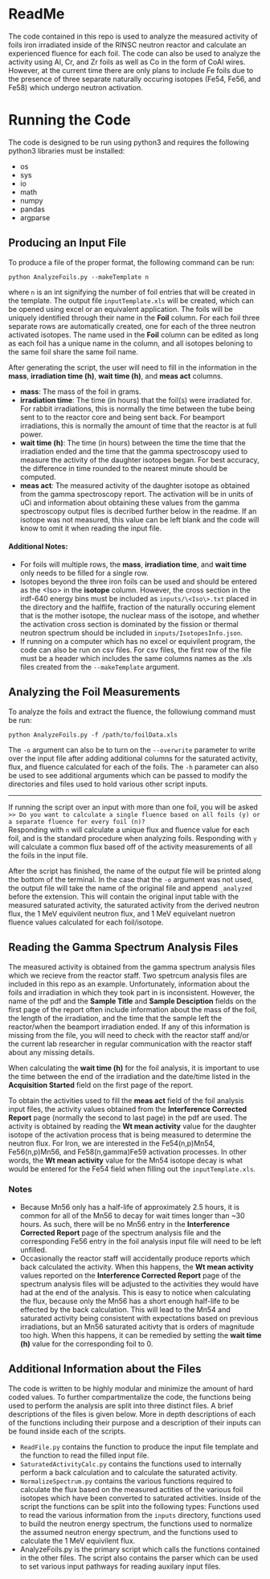 # ReadMe

The code contained in this repo is used to analyze the measured activity of foils iron irradiated inside of the RINSC neutron reactor and calculate an experienced fluence for each foil. The code can also be used to analyze the activity using Al, Cr, and Zr foils as well as Co in the form of CoAl wires. However, at the current time there are only plans to include Fe foils due to the presence of three separate naturally occuring isotopes (Fe54, Fe56, and Fe58) which undergo neutron activation.

# Running the Code 

The code is designed to be run using python3 and requires the following python3 libraries must be installed:<br/>
 - os
 - sys
 - io
 - math
 - numpy
 - pandas
 - argparse

## Producing an Input File

To produce a file of the proper format, the following command can be run:

`python AnalyzeFoils.py --makeTemplate n`

where `n` is an int signifying the number of foil entries that will be created in the template. The output file `inputTemplate.xls` will be created, which can be opened using excel or an equivalent application. The foils will be uniquely identified through their name in the **Foil** column. For each foil three separate rows are automatically created, one for each of the three neutron activated isotopes. The name used in the **Foil** column can be edited as long as each foil has a unique name in the column, and all isotopes beloning to the same foil share the same foil name.

After generating the script, the user will need to fill in the information in the **mass**, **irradiation time (h)**, **wait time (h)**, and **meas act** columns.<br/>
 - **mass**: The mass of the foil in grams.
 - **irradiation time**: The time (in hours) that the foil(s) were irradiated for. For rabbit irradiations, this is normally the time between the tube being sent to to the reactor core and being sent back. For beamport irradiations, this is normally the amount of time that the reactor is at full power.
 - **wait time (h)**: The time (in hours) between the time the time that the irradiation ended and the time that the gamma spectroscopy used to measure the activity of the daughter isotopes began. For best accuracy, the difference in time rounded to the nearest minute should be computed.
 - **meas act**: The measured activity of the daughter isotope as obtained from the gamma spectroscopy report. The activation will be in units of uCi and information about obtaining these values from the gamma spectroscopy output files is decribed further below in the readme. If an isotope was not measured, this value can be left blank and the code will know to omit it when reading the input file.

#### Additional Notes:

 - For foils will multiple rows, the **mass**, **irradiation time**, and **wait time** only needs to be filled for a single row.
 - Isotopes beyond the three iron foils can be used and should be entered as the \<Iso\> in the **isotope** column. However, the cross section in the irdf-640 energy bins must be included as `inputs/\<Iso\>.txt` placed in the directory and the halflife, fraction of the naturally occuring element that is the mother isotope, the nuclear mass of the isotope, and whether the activation cross section is dominated by the fission or thermal neutron spectrum should be included in `inputs/IsotopesInfo.json`.
 - If running on a computer which has no excel or equivilent program, the code can also be run on csv files. For csv files, the first row of the file must be a header which includes the same columns names as the .xls files created from the `--makeTemplate` argument.


## Analyzing the Foil Measurements

To analyze the foils and extract the fluence, the followiung command must be run:

`python AnalyzeFoils.py -f /path/to/foilData.xls`

The `-o` argument can also be to turn on the `--overwrite` parameter to write over the input file after adding additional columns for the saturated activity, flux, and fluence calculated for each of the foils. The `-h` parameter can also be used to see additional arguments which can be passed to modify the directories and files used to hold various other script inputs.

------------------------------------------------------------------------

If running the script over an input with more than one foil, you will be asked<br/>
`>> Do you want to calculate a single fluence based on all foils (y) or a separate fluence for every foil (n)?`<br/>
Responding with `n` will calculate a unique flux and fluence value for each foil, and is the standard procedure when analyzing foils. Responding with `y` will calculate a common flux based off of the activity measurements of all the foils in the input file.

After the script has finished, the name of the output file will be printed along the bottom of the terminal. In the case that the `-o` argument was not used, the output file will take the name of the original file and append `_analyzed` before the extension. This will contain the original input table with the measured saturated activity, the saturated activity from the derived neutron flux, the 1 MeV equivilent neutron flux, and 1 MeV equivelant nuetron fluence values calculated for each foil/isotope.


## Reading the Gamma Spectrum Analysis Files

The measured activity is obtained from the gamma spectrum analysis files which we recieve from the reactor staff. Two spetrcum analysis files are included in this repo as an example. Unfortunately, information about the foils and irradiation in which they took part in is inconsistent. However, the name of the pdf and the **Sample Title** and **Sample Desciption** fields on the first page of the report often include information about the mass of the foil, the length of the irradiation, and the time that the sample left the reactor/when the beamport irradiation ended. If any of this information is missing from the file, you will need to check with the reactor staff and/or the current lab researcher in regular communication with the reactor staff about any missing details.

When calculating the **wait time (h)** for the foil analysis, it is important to use the time between the end of the irradiation and the date/time listed in the **Acquisition Started** field on the first page of the report.

To obtain the activities used to fill the **meas act** field of the foil analysis input files, the activity values obtained from the **Interference Corrected Report** page (normally the second to last page) in the pdf are used. The activity is obtained by reading the **Wt mean activity** value for the daughter isotope of the activation process that is being measured to determine the neutron flux. For Iron, we are interested in the Fe54(n,p)Mn54, Fe56(n,p)Mn56, and Fe58(n,gamma)Fe59 activation processes. In other words, the **Wt mean activity** value for the Mn54 isotope decay is what would be entered for the Fe54 field when filling out the `inputTemplate.xls`.

### Notes

 - Because Mn56 only has a half-life of approximately 2.5 hours, it is common for all of the Mn56 to decay for wait times longer than ~30 hours. As such, there will be no Mn56 entry in the **Interference Corrected Report** page of the spectrum analysis file and the corresponding Fe56 entry in the foil analysis input file will need to be left unfilled.
 - Occasionally the reactor staff will accidentally produce reports which back calculated the activity. When this happens, the **Wt mean activity** values reported on the **Interference Corrected Report** page of the spectrum analysis files will be adjusted to the activities they would have had at the end of the analysis. This is easy to notice when calculating the flux, because only the Mn56 has a short enough half-life to be effected by the back calculation. This will lead to the Mn54 and saturated activity being consistent with expectations based on previous irradiations, but an Mn56 saturated acitivty that is orders of magnitude too high. When this happens, it can be remedied by setting the **wait time (h)** value for the corresponding foil to 0.

## Additional Information about the Files

The code is written to be highly modular and minimize the amount of hard coded values. To further compartmentalize the code, the functions being used to perform the analysis are split into three distinct files. A brief descriptions of the files is given below. More in depth descriptions of each of the functions including their purpose and a description of their inputs can be found inside each of the scripts.
 - `ReadFile.py` contains the function to produce the input file template and the function to read the filled input file.
 - `SaturatedActivityCalc.py` contains the functions used to internally perform a back calculation and to calculate the saturated activity.
 - `NormalizeSpectrum.py` contains the various functions required to calculate the flux based on the measured actities of the various foil isotopes which have been converted to saturated activities. Inside of the script the functions can be split into the following types: Functions used to read the various information from the `inputs` directory, functions used to build the neutron energy spectrum, the functions used to normalize the assumed neutron energy spectrum, and the functions used to calculate the 1 MeV equivilent flux.
 - AnalyzeFoils.py is the primary script which calls the functions contained in the other files. The script also contains the parser which can be used to set various input pathways for reading auxilary input files.
